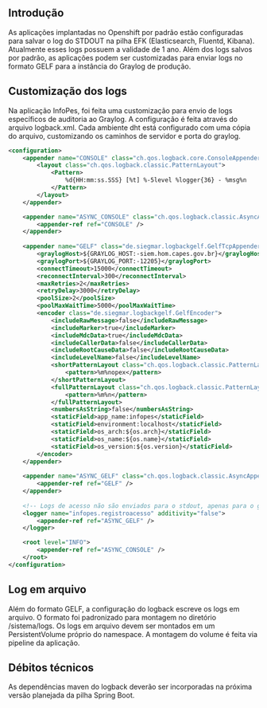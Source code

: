 ## Introdução

As aplicações implantadas no Openshift por padrão estão configuradas para salvar o log do STDOUT na pilha EFK (Elasticsearch, Fluentd, Kibana). Atualmente esses logs possuem a validade de 1 ano.
Além dos logs salvos por padrão, as aplicações podem ser customizadas para enviar logs no formato GELF para a instância do Graylog de produção.

## Customização dos logs

Na aplicação InfoPes, foi feita uma customização para envio de logs específicos de auditoria ao Graylog. A configuração é feita através do arquivo logback.xml.
Cada ambiente dht está configurado com uma cópia do arquivo, customizando os caminhos de servidor e porta do graylog.

```logback.xml
<configuration>
	<appender name="CONSOLE" class="ch.qos.logback.core.ConsoleAppender" >
		<layout class="ch.qos.logback.classic.PatternLayout">
			<Pattern>
				%d{HH:mm:ss.SSS} [%t] %-5level %logger{36} - %msg%n
			</Pattern>
		</layout>
	</appender>

	<appender name="ASYNC_CONSOLE" class="ch.qos.logback.classic.AsyncAppender">
		<appender-ref ref="CONSOLE" />
	</appender>
	
	<appender name="GELF" class="de.siegmar.logbackgelf.GelfTcpAppender">
		<graylogHost>${GRAYLOG_HOST:-siem.hom.capes.gov.br}</graylogHost>
		<graylogPort>${GRAYLOG_PORT:-12205}</graylogPort>
		<connectTimeout>15000</connectTimeout>
		<reconnectInterval>300</reconnectInterval>
		<maxRetries>2</maxRetries>
		<retryDelay>3000</retryDelay>
		<poolSize>2</poolSize>
		<poolMaxWaitTime>5000</poolMaxWaitTime>
		<encoder class="de.siegmar.logbackgelf.GelfEncoder">
			<includeRawMessage>false</includeRawMessage>
			<includeMarker>true</includeMarker>
			<includeMdcData>true</includeMdcData>
			<includeCallerData>false</includeCallerData>
			<includeRootCauseData>false</includeRootCauseData>
			<includeLevelName>false</includeLevelName>
			<shortPatternLayout class="ch.qos.logback.classic.PatternLayout">
				<pattern>%m%nopex</pattern>
			</shortPatternLayout>
			<fullPatternLayout class="ch.qos.logback.classic.PatternLayout">
				<pattern>%m%n</pattern>
			</fullPatternLayout>
			<numbersAsString>false</numbersAsString>
			<staticField>app_name:infopes</staticField>
			<staticField>environment:localhost</staticField>
			<staticField>os_arch:${os.arch}</staticField>
			<staticField>os_name:${os.name}</staticField>
			<staticField>os_version:${os.version}</staticField>
		</encoder>
	</appender>
	
	<appender name="ASYNC_GELF" class="ch.qos.logback.classic.AsyncAppender">
    	<appender-ref ref="GELF" />
    </appender>
    
    <!-- Logs de acesso não são enviados para o stdout, apenas para o graylog -->
	<logger name="infopes.registroacesso" additivity="false">
		<appender-ref ref="ASYNC_GELF" />
	</logger>

	<root level="INFO">
		<appender-ref ref="ASYNC_CONSOLE" />
	</root>
</configuration>
```

## Log em arquivo

Além do formato GELF, a configuração do logback escreve os logs em arquivo. O formato foi padronizado para montagem no diretório /sistema/logs. Os logs em arquivo devem ser montados em um PersistentVolume próprio do namespace. A montagem do volume é feita via pipeline da aplicação.

## Débitos técnicos

As dependências maven do logback deverão ser incorporadas na próxima versão planejada da pilha Spring Boot.


